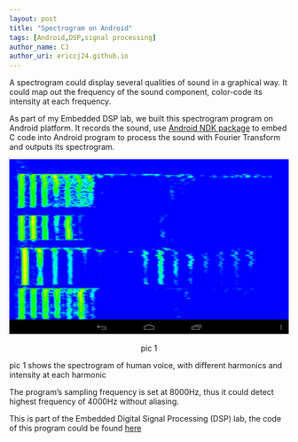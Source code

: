 ```yaml
---
layout: post
title: "Spectrogram on Android"
tags: [Android,DSP,signal processing]
author_name: CJ
author_uri: ericcj24.github.io
---
```


A spectrogram could display several qualities of sound in a graphical
way. It could map out the frequency of the sound component, color-code
its intensity at each frequency.

As part of my Embedded DSP lab, we built this spectrogram program on
Android platform. It records the sound, use [Android NDK
package](http://developer.android.com/tools/sdk/ndk/index.html) to embed
C code into Android program to process the sound with Fourier Transform
and outputs its spectrogram.

![](/images/posts/2013-07-03/spectrogram.png)

<p align="center">
pic 1

</p>
pic 1 shows the spectrogram of human voice, with different harmonics and
intensity at each harmonic

The program’s sampling frequency is set at 8000Hz, thus it could detect
highest frequency of 4000Hz without aliasing.

This is part of the Embedded Digital Signal Processing (DSP) lab, the
code of this program could be found
[here](https://github.com/ericcj24/Spectrogram-DSP-Android-App)
